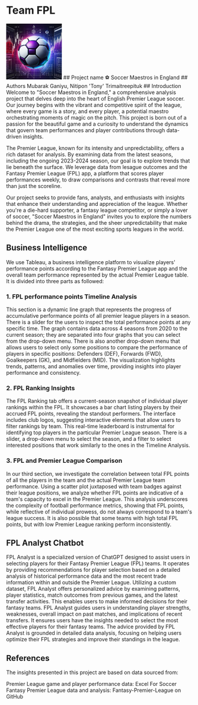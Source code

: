# Team FPL

<img src = "fpl_icon.png" width = 150 height = 150/>
## Project name
⚽ Soccer Maestros in England
## Authors
Mubarak Ganiyu, Nitipon 'Tony' Trimaitreepituk
## Introduction
Welcome to "Soccer Maestros in England," a comprehensive analysis project that delves deep into the heart of English Premier League soccer. Our journey begins with the vibrant and competitive spirit of the league, where every game is a story, and every player, a potential maestro orchestrating moments of magic on the pitch. This project is born out of a passion for the beautiful game and a curiosity to understand the dynamics that govern team performances and player contributions through data-driven insights.

The Premier League, known for its intensity and unpredictability, offers a rich dataset for analysis. By examining data from the latest seasons, including the ongoing 2023-2024 season, our goal is to explore trends that lie beneath the surface. We leverage data from lesague outcomes and the Fantasy Premier League (FPL) app, a platform that scores player performances weekly, to draw comparisons and contrasts that reveal more than just the scoreline.

Our project seeks to provide fans, analysts, and enthusiasts with insights that enhance their understanding and appreciation of the league. Whether you're a die-hard supporter, a fantasy league competitor, or simply a lover of soccer, "Soccer Maestros in England" invites you to explore the numbers behind the drama, the strategies, and the sheer unpredictability that make the Premier League one of the most exciting sports leagues in the world.

## Business Intelligence
We use Tableau, a business intelligence platform to visualize players' performance points according to the Fantasy Premier League app and the overall team performance represented by the actual Premier League table. It is divided into three parts as followed:

### 1. FPL performance points Timeline Analysis
This section is a dynamic line graph that represents the progress of accumulative performance points of all premier league players in a season. There is a slider for the users to inspect the total performance points at any specific time. The graph contains data across 4 seasons from 2020 to the current season; they are separated into four graphs that you can select from the drop-down menu. There is also another drop-down menu that allows users to select only some positions to compare the performance of players in specific positions: Defenders (DEF), Forwards (FWD), Goalkeepers (GK), and Midfielders (MID). The visualization highlights trends, patterns, and anomalies over time, providing insights into player performance and consistency.

### 2. FPL Ranking Insights
The FPL Ranking tab offers a current-season snapshot of individual player rankings within the FPL. It showcases a bar chart listing players by their accrued FPL points, revealing the standout performers. The interface includes club logos, suggesting interactive elements that allow users to filter rankings by team. This real-time leaderboard is instrumental for identifying top players in the particular Premier League season. There is a slider, a drop-down menu to select the season, and a filter to select interested positions that work similarly to the ones in the Timeline Analysis.

### 3. FPL and Premier League Comparison
In our third section, we investigate the correlation between total FPL points of all the players in the team and the actual Premier League team performance. Using a scatter plot juxtaposed with team badges against their league positions, we analyze whether FPL points are indicative of a team's capacity to excel in the Premier League. This analysis underscores the complexity of football performance metrics, showing that FPL points, while reflective of individual prowess, do not always correspond to a team's league success. It is also possible that some teams with high total FPL points, but with low Premier League ranking perform inconsistently.

## FPL Analyst Chatbot
FPL Analyst is a specialized version of ChatGPT designed to assist users in selecting players for their Fantasy Premier League (FPL) teams. It operates by providing recommendations for player selection based on a detailed analysis of historical performance data and the most recent trade information within and outside the Premier League. Utilizing a custom dataset, FPL Analyst offers personalized advice by examining patterns, player statistics, match outcomes from previous games, and the latest transfer activities. This enables users to make informed decisions for their fantasy teams. FPL Analyst guides users in understanding player strengths, weaknesses, overall impact on past matches, and implications of recent transfers. It ensures users have the insights needed to select the most effective players for their fantasy teams. The advice provided by FPL Analyst is grounded in detailed data analysis, focusing on helping users optimize their FPL strategies and improve their standings in the league.

## References
The insights presented in this project are based on data sourced from:

Premier League game and player performance data: Excel For Soccer
Fantasy Premier League data and analysis: Fantasy-Premier-League on GitHub
